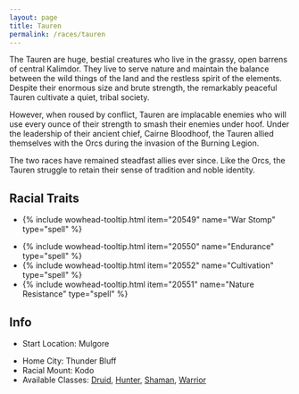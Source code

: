 ```yaml
---
layout: page
title: Tauren
permalink: /races/tauren 
---
```


The Tauren are huge, bestial creatures who live in the grassy, open barrens of central Kalimdor. They live to serve nature and maintain the balance between the wild things of the land and the restless spirit of the elements. Despite their enormous size and brute strength, the remarkably peaceful Tauren cultivate a quiet, tribal society. 

However, when roused by conflict, Tauren are implacable enemies who will use every ounce of their strength to smash their enemies under hoof. Under the leadership of their ancient chief, Cairne Bloodhoof, the Tauren allied themselves with the Orcs during the invasion of the Burning Legion. 

The two races have remained steadfast allies ever since. Like the Orcs, the Tauren struggle to retain their sense of tradition and noble identity.

## Racial Traits

+ {% include wowhead-tooltip.html item="20549" name="War Stomp" type="spell" %}
- {% include wowhead-tooltip.html item="20550" name="Endurance" type="spell" %}
- {% include wowhead-tooltip.html item="20552" name="Cultivation" type="spell" %}
- {% include wowhead-tooltip.html item="20551" name="Nature Resistance" type="spell" %}

## Info

+ Start Location: Mulgore 
- Home City: Thunder Bluff 
- Racial Mount: Kodo 
- Available Classes: [Druid](/classes/druid), [Hunter](/classes/hunter), [Shaman](/classes/shaman), [Warrior](/classes/warrior)
